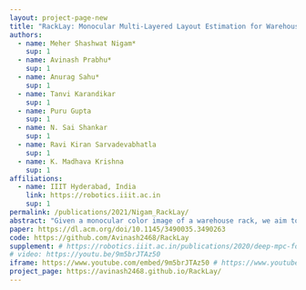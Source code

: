 ```yaml
---
layout: project-page-new
title: "RackLay: Monocular Multi-Layered Layout Estimation for Warehouses with Sim2Real Transfer"
authors:
  - name: Meher Shashwat Nigam*
    sup: 1
  - name: Avinash Prabhu*
    sup: 1
  - name: Anurag Sahu*
    sup: 1
  - name: Tanvi Karandikar
    sup: 1
  - name: Puru Gupta
    sup: 1
  - name: N. Sai Shankar
    sup: 1
  - name: Ravi Kiran Sarvadevabhatla
    sup: 1
  - name: K. Madhava Krishna
    sup: 1
affiliations:
  - name: IIIT Hyderabad, India
    link: https://robotics.iiit.ac.in
    sup: 1
permalink: /publications/2021/Nigam_RackLay/
abstract: "Given a monocular color image of a warehouse rack, we aim to predict the bird's-eye view layout for each shelf in the rack, which we term as 'multi-layer' layout prediction. To this end, we present RackLay, a deep neural network for real-time shelf layout estimation from a single image. Unlike previous layout estimation methods which provide a single layout for the dominant ground plane alone, RackLay estimates the top-view <u>and</u> front-view layout for each shelf in the considered rack populated with objects. RackLay's architecture and its variants are versatile and estimate accurate layouts for diverse scenes characterized by varying number of visible shelves in an image, large range in shelf occupancy factor and varied background clutter. Given the extreme paucity of datasets in this space and the difficulty involved in acquiring real data from warehouses, we additionally release a flexible synthetic dataset generation pipeline WareSynth which allows users to control the generation process and tailor the dataset according to the contingent application. The ablations across architectural variants and comparison with strong prior baselines vindicate the efficacy of RackLay as an apt architecture for the novel problem of multi-layered layout estimation. We also show that fusing the top-view and front-view enables 3D reasoning applications such as metric free space estimation for the considered rack."
paper: https://dl.acm.org/doi/10.1145/3490035.3490263
code: https://github.com/Avinash2468/RackLay
supplement: # https://robotics.iiit.ac.in/publications/2020/deep-mpc-for-visual-servoing/supplementary.pdf
# video: https://youtu.be/9m5brJTAz50
iframe: https://www.youtube.com/embed/9m5brJTAz50 # https://www.youtube.com/embed/jhjskX4FQwA
project_page: https://avinash2468.github.io/RackLay/
---
```


